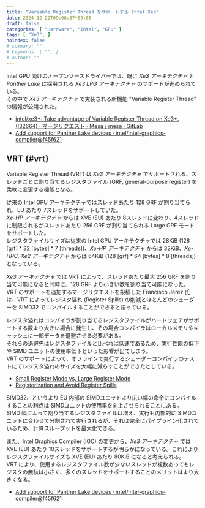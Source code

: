 ```yaml
---
title: "Variable Register Thread をサポートする Intel Xe3"
date: 2024-12-22T09:08:57+09:00
draft: false
categories: [ "Hardware", "Intel", "GPU" ]
tags: [ "Xe3", ]
noindex: false
# summary: ""
# keywords: [ "", ]
# author: ""
---
```


Intel GPU 向けのオープンソースドライバーでは、既に *Xe3 アーキテクチャ* と *Panther Lake* に採用される *Xe3 LPG アーキテクチャ* のサポートが進められている。  
その中で *Xe3 アーキテクチャ* で実装される新機能 "Variable Register Thread" の情報が公開された。  

 * [intel/xe3+: Take advantage of Variable Register Thread on Xe3+. (!32664) · マージリクエスト · Mesa / mesa · GitLab](https://gitlab.freedesktop.org/mesa/mesa/-/merge_requests/32664)
 * [Add support for Panther Lake devices · intel/intel-graphics-compiler@f45f621](https://github.com/intel/intel-graphics-compiler/commit/f45f621c4b52705ee14c7e52a7110948ce072b9f)

## VRT {#vrt}
Variable Register Thread (VRT) は *Xe3 アーキテクチャ* でサポートされる、スレッドごとに割り当てるレジスタファイル (GRF, general-purpose register) を柔軟に変更する機能となる。  

従来の Intel GPU アーキテクチャではスレッドあたり 128 GRF が割り当てられ、EU あたり 7スレッドをサポートしていた。  
*Xe-HP アーキテクチャ* からは XVE (EU) あたり 8スレッドに変わり、4スレッドに制限されるがスレッドあたり 256 GRF が割り当てられる Large GRF モードをサポートした。  
レジスタファイルサイズは従来の Intel GPU アーキテクチャでは 28KiB (128 [grf] * 32 [bytes] * 7 [threads])、*Xe-HP アーキテクチャ* からは 32KiB、*Xe-HPC, Xe2 アーキテクチャ* からは 64KiB (128 [grf] * 64 [bytes] * 8 [threads]) となっている。  

*Xe3 アーキテクチャ* では VRT によって、スレッドあたり最大 256 GRF を割り当て可能になると同時に、128 GRF より小さい数を割り当て可能になった。  
VRT のサポートを追加するマージリクエストを投稿した Francisco Jerez 氏は、VRT によってレジスタ溢れ (Register Spills) の削減とほとんどのシェーダーを SIMD32 でコンパイルすることができると語っている。  

レジスタ溢れはコンパイラが割り当てるレジスタファイルがハードウェアがサポートする数より大きい場合に発生し、その場合コンパイラはローカルメモリやキャッシュに一部データを退避させる必要がある。  
それらの退避先はレジスタファイルと比べれば低速であるため、実行性能の低下や SIMD ユニットの使用率低下といった影響が出てしまう。  
VRT のサポートによって、オフラインで実行するシェーダーコンパイラのテストにてレジスタ溢れのサイズを大幅に減らすことができたとしている。  

 * [Small Register Mode vs. Large Register Mode](https://www.intel.com/content/www/us/en/docs/oneapi/optimization-guide-gpu/2023-1/small-register-mode-vs-large-register-mode.html)
 * [Registerization and Avoid Register Spills](https://www.intel.com/content/www/us/en/docs/oneapi/optimization-guide-gpu/2023-0/registerization-and-avoid-register-spills.html)

SIMD32、というより EU 内部の SIMDユニットより広い幅の命令にコンパイルすることの利点は SIMDユニットの使用率を向上させられることにある。  
SIMD 幅によって割り当てるレジスタファイルは増え、実行も内部的に SIMDユニットに合わせて分割されて実行されるが、それは完全にパイプライン化されているため、計算スループットを最大化できる。  

また、Intel Graphics Compiler (IGC) の変更から、*Xe3 アーキテクチャ* では XVE (EU) あたり 10スレッドをサポートするが明らかになっている。これによりレジスタファイルサイズも XVE (EU) あたり 80KiB になると考えられる。  
VRT により、使用するレジスタファイル数が少ないスレッドが複数あってもレジスタの無駄は小さく、多くのスレッドをサポートすることのメリットはより大きくなる。  

 * [Add support for Panther Lake devices · intel/intel-graphics-compiler@f45f621](https://github.com/intel/intel-graphics-compiler/commit/f45f621c4b52705ee14c7e52a7110948ce072b9f)
